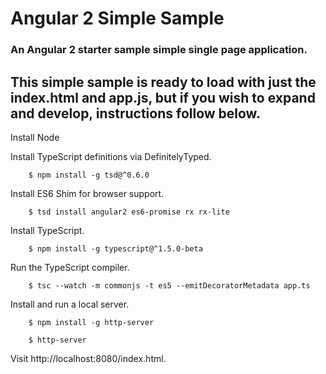 # Angular 2 Simple Sample
### An Angular 2 starter sample simple single page application.

## This simple sample is ready to load with just the index.html and app.js, but if you wish to expand and develop, instructions follow below.


Install Node

Install TypeScript definitions via DefinitelyTyped.

```
	$ npm install -g tsd@^0.6.0
```

Install ES6 Shim for browser support.

```
	$ tsd install angular2 es6-promise rx rx-lite
```

Install TypeScript.

```
	$ npm install -g typescript@^1.5.0-beta

```

Run the TypeScript compiler.

```
	$ tsc --watch -m commonjs -t es5 --emitDecoratorMetadata app.ts
```

Install and run a local server.

```
	$ npm install -g http-server
```
```
	$ http-server
```

Visit http://localhost:8080/index.html. 
